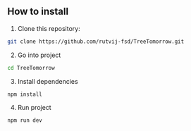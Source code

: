 ## How to install

1. Clone this repository:

```bash
git clone https://github.com/rutvij-fsd/TreeTomorrow.git
```

2. Go into project

```bash
cd TreeTomorrow
```

3. Install dependencies

```bash
npm install
```

4. Run project

```bash
npm run dev
```
